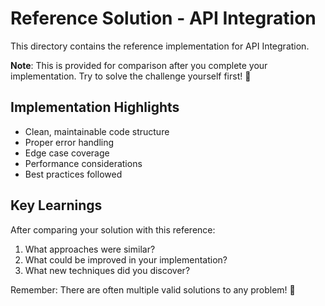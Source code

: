 # Reference Solution - API Integration

This directory contains the reference implementation for API Integration.

**Note**: This is provided for comparison after you complete your implementation.
Try to solve the challenge yourself first! 🎯

## Implementation Highlights

- Clean, maintainable code structure
- Proper error handling
- Edge case coverage
- Performance considerations
- Best practices followed

## Key Learnings

After comparing your solution with this reference:
1. What approaches were similar?
2. What could be improved in your implementation?
3. What new techniques did you discover?

Remember: There are often multiple valid solutions to any problem! 🚀
